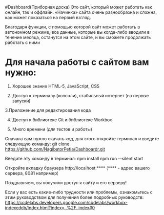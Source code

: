 #Dashboard(Приборная доска)
Это сайт, который может работать как онлайн, так и оффлайн. «Начинка» сайта очень разнообразна и сложна, как может показаться на первый взгляд.

Благодаря функции, с помощью которой сайт может работать в автономном режиме, все данные, которые вы когда-либо вводили в течение месяца, останутся на этом сайте, и вы сможете продолжать работать с ними

# Для начала работы с сайтом вам нужно:

1. Хорошее знание HTML-5, JavaScript, CSS

2. Доступ к терминалу (консоли), стабильный интернет (на первые запуски)

3.Приложение для редактирования кода

4. Доступ к библиотеке Git и библиотеке Workbox

5. Много времени (для тестов и работы)

Сначала вам нужно скачать код, для этого откройте терминал и введите следующую команду: git clone https://github.com/NagibatorPetia/Dashboardr.git

Введите эту команду в терминал: npm install npm run --silent start

Откройте вкладку браузера http://localhost:**** (**** - адрес вашего сервера, 8081 например)

Поздравляем, вы получили доступ к сайту и его серверу!

Если у вас есть какие-либо трудности или проблемы, ознакомьтесь с этим руководством для получения более подробных руководств: https://codelabs.developers.google.com/codelabs/workbox-indexeddb/index.html?index=..%2F..index#0
